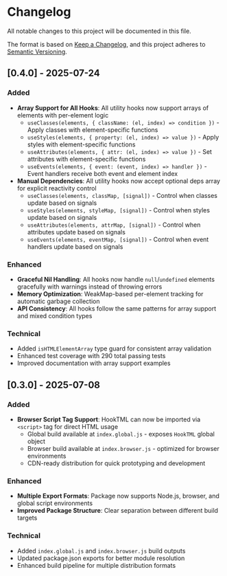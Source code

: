 # Changelog

All notable changes to this project will be documented in this file.

The format is based on [Keep a Changelog](https://keepachangelog.com/en/1.0.0/),
and this project adheres to [Semantic Versioning](https://semver.org/spec/v2.0.0.html).

## [0.4.0] - 2025-07-24

### Added
- **Array Support for All Hooks**: All utility hooks now support arrays of elements with per-element logic
  - `useClasses(elements, { className: (el, index) => condition })` - Apply classes with element-specific functions
  - `useStyles(elements, { property: (el, index) => value })` - Apply styles with element-specific functions  
  - `useAttributes(elements, { attr: (el, index) => value })` - Set attributes with element-specific functions
  - `useEvents(elements, { event: (event, index) => handler })` - Event handlers receive both event and element index
- **Manual Dependencies**: All utility hooks now accept optional deps array for explicit reactivity control
  - `useClasses(elements, classMap, [signal])` - Control when classes update based on signals
  - `useStyles(elements, styleMap, [signal])` - Control when styles update based on signals
  - `useAttributes(elements, attrMap, [signal])` - Control when attributes update based on signals
  - `useEvents(elements, eventMap, [signal])` - Control when event handlers update based on signals

### Enhanced
- **Graceful Nil Handling**: All hooks now handle `null`/`undefined` elements gracefully with warnings instead of throwing errors
- **Memory Optimization**: WeakMap-based per-element tracking for automatic garbage collection
- **API Consistency**: All hooks follow the same patterns for array support and mixed condition types

### Technical
- Added `isHTMLElementArray` type guard for consistent array validation
- Enhanced test coverage with 290 total passing tests
- Improved documentation with array support examples

## [0.3.0] - 2025-07-08

### Added
- **Browser Script Tag Support**: HookTML can now be imported via `<script>` tag for direct HTML usage
  - Global build available at `index.global.js` - exposes `HookTML` global object
  - Browser build available at `index.browser.js` - optimized for browser environments
  - CDN-ready distribution for quick prototyping and development

### Enhanced
- **Multiple Export Formats**: Package now supports Node.js, browser, and global script environments
- **Improved Package Structure**: Clear separation between different build targets

### Technical
- Added `index.global.js` and `index.browser.js` build outputs
- Updated package.json exports for better module resolution
- Enhanced build pipeline for multiple distribution formats 
